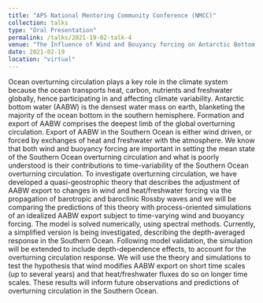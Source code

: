 ```yaml
---
title: "APS National Mentoring Community Conference (NMCC)"
collection: talks
type: "Oral Presentation"
permalink: /talks/2021-19-02-talk-4
venue: "The Influence of Wind and Bouyancy forcing on Antarctic Bottom Water Export"
date: 2021-02-19
location: "virtual"
---
```


Ocean overturning circulation plays a key role in the climate system because the ocean transports heat, carbon, nutrients and freshwater globally, hence participating in and affecting climate variability. Antarctic bottom water (AABW) is the densest water mass on earth, blanketing the majority of the ocean bottom in the southern hemisphere. Formation and export of AABW comprises the deepest limb of the global overturning circulation. Export of AABW in the Southern Ocean is either wind driven, or forced by exchanges of heat and freshwater with the atmosphere. We know that both wind and buoyancy forcing are important in setting the mean state of the Southern Ocean overturning circulation and what is poorly understood is their contributions to time-variability of the Southern Ocean overturning circulation. To investigate overturning circulation, we have developed a quasi-geostrophic theory that describes the adjustment of AABW export to changes in wind and heat/freshwater forcing via the propagation of barotropic and baroclinic Rossby waves and we will be comparing the predictions of this theory with process-oriented simulations of an idealized AABW export subject to time-varying wind and buoyancy forcing. The model is solved numerically, using spectral methods. Currently, a simplified version is being investigated, describing the depth-averaged response in the Southern Ocean. Following model validation, the simulation will be extended to include depth-dependence effects, to account for the overturning circulation response. We will use the theory and simulations to test the hypothesis that wind modifies AABW export on short time scales (up to several years) and that heat/freshwater fluxes do so on longer time scales. These results will inform future observations and predictions of overturning circulation in the Southern Ocean.

